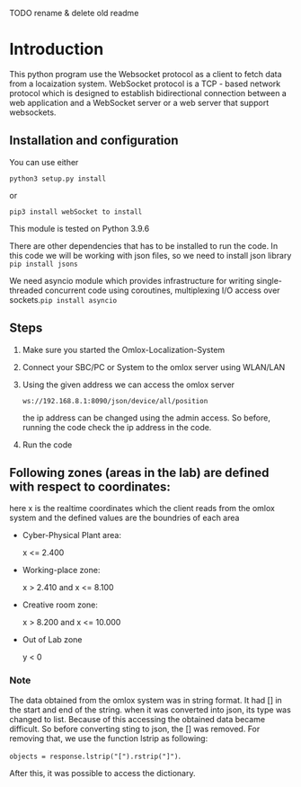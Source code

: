 TODO rename & delete old readme

# Introduction

This python program use the Websocket protocol as a client to fetch data from a locaization system. WebSocket protocol is a TCP - based network protocol which is designed to establish bidirectional connection between a
web application and a WebSocket server or a web server that support websockets.

## Installation and configuration

You can use either 

`python3 setup.py install`

or 

`pip3 install webSocket to install`


This module is tested on Python 3.9.6

There are other dependencies that has  to be installed to run the code.
In this code we will be working with json files, so we need to install  json library `pip install jsons`

We need asyncio module which provides infrastructure for writing single-threaded concurrent code using coroutines, 
multiplexing I/O access over sockets.`pip install asyncio`

## Steps
1. Make sure you started the Omlox-Localization-System

2. Connect your SBC/PC or System to the omlox server using WLAN/LAN 

3. Using the given address we can access the omlox server 

    `ws://192.168.8.1:8090/json/device/all/position`
 
   the ip address can be changed using the admin access. So before, running the code check the ip address in the code.

4. Run the code

## Following zones (areas in the lab) are defined with respect to coordinates:

here x is the realtime coordinates which the client reads from the omlox system and the defined values are the boundries of each area
- Cyber-Physical Plant area:

   x <= 2.400
   
- Working-place zone:

   x > 2.410 and x <= 8.100
   
- Creative room zone:

   x > 8.200 and x <= 10.000
   
- Out of Lab zone

   y < 0

### Note
The data obtained from the omlox system was in string format. It had [] in the start and end of the string. when it was 
converted into json, its type was changed to list. Because of this accessing the obtained data became difficult. So 
before converting sting to json, the [] was removed.
For removing that, we use the function lstrip as following:

 `objects = response.lstrip("[").rstrip("]")`.

After this, it was possible to access the dictionary. 


